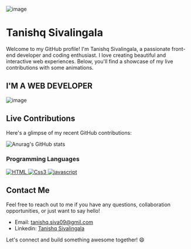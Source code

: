 ![image](https://github.com/TanishqSiva/TanishqSiva/assets/127381848/9438f6fa-59a4-4ff0-8de5-58bdc521bc14)

# Tanishq Sivalingala

Welcome to my GitHub profile! I'm Tanishq Sivalingala, a passionate front-end developer and coding enthusiast. I love creating beautiful and interactive web experiences. Below, you'll find a showcase of my live contributions with some animations.

## I'M A WEB DEVELOPER
![image](https://github.com/TanishqSiva/TanishqSiva/assets/127381848/a1a23e5a-2e90-4565-85ff-023e45ea9226)


## Live Contributions

Here's a glimpse of my recent GitHub contributions:


![Anurag's GitHub stats](https://github-readme-stats.vercel.app/api?username=TanishqSiva&show_icons=true&theme=radical)



### Programming Languages
<!--Language section-->
<div align="left">
    <a href="https://github.com/search?q=user%3ACoder2Mo+language%3Ahtml">
        <img alt="HTML" src="https://img.shields.io/badge/HTML5-E34F26?style=for-the-badge&logo=html5&logoColor=white ">
    </a>
    <a href="https://github.com/search?q=user%3ACoder2Mo+language%3Acss3">
        <img alt="Css3" src="https://img.shields.io/badge/CSS3-1572B6?style=for-the-badge&logo=css3&logoColor=white">
    </a>
    <a href="https://github.com/search?q=user%3ACoder2Mo+language%3Ajavascript">
        <img alt="javascript" src="https://img.shields.io/badge/JavaScript-F7DF1E?style=for-the-badge&logo=javascript&logoColor=black">
    </a>



## Contact Me

Feel free to reach out to me if you have any questions, collaboration opportunities, or just want to say hello!

- Email: tanishq.siva09@gmil.com
- Linkedin: <a href="https://www.linkedin.com/in/tanishq-sivalingala-587594269/">Tanishq Sivalingala</a>

Let's connect and build something awesome together! 😄

